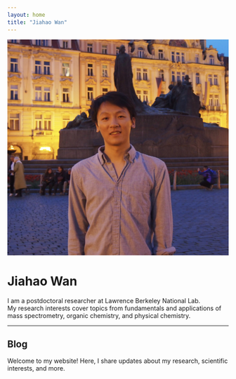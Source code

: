 ```yaml
---
layout: home
title: "Jiahao Wan"
---
```


<div class="profile-container">
  <div class="profile-photo">
    <img src="/assets/profile.jpg" alt="Profile photo of Jiahao Wan" />
  </div>
  <div class="profile-text">
    <h1>Jiahao Wan</h1>
    <p>I am a postdoctoral researcher at Lawrence Berkeley National Lab.<br>
    My research interests cover topics from fundamentals and applications of mass spectrometry, organic chemistry, and physical chemistry.</p>
    <hr>
    <h2>Blog</h2>
    <p>Welcome to my website! Here, I share updates about my research, scientific interests, and more.</p>
    <!-- The list of posts will appear below automatically if you create posts in _posts/ -->
  </div>
</div>
